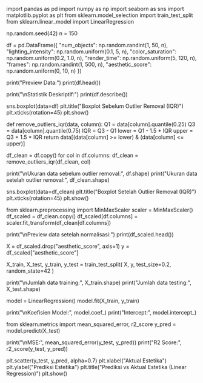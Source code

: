 import pandas as pd
import numpy as np
import seaborn as sns
import matplotlib.pyplot as plt
from sklearn.model_selection import train_test_split
from sklearn.linear_model import LinearRegression

np.random.seed(42)
n = 150

df = pd.DataFrame({
    "num_objects": np.random.randint(1, 50, n),
    "lighting_intensity": np.random.uniform(0.1, 5, n),
    "color_saturation": np.random.uniform(0.2, 1.0, n),
    "render_time": np.random.uniform(5, 120, n),
    "frames": np.random.randint(1, 500, n),
    "aesthetic_score": np.random.uniform(0, 10, n)
})

print("Preview Data:")
print(df.head())

print("\nStatistik Deskriptif:")
print(df.describe())

sns.boxplot(data=df)
plt.title("Boxplot Sebelum Outlier Removal (IQR)")
plt.xticks(rotation=45)
plt.show()

def remove_outliers_iqr(data, column):
    Q1 = data[column].quantile(0.25)
    Q3 = data[column].quantile(0.75)
    IQR = Q3 - Q1
    lower = Q1 - 1.5 * IQR
    upper = Q3 + 1.5 * IQR
    return data[(data[column] >= lower) & (data[column] <= upper)]

df_clean = df.copy()
for col in df.columns:
    df_clean = remove_outliers_iqr(df_clean, col)

print("\nUkuran data sebelum outlier removal:", df.shape)
print("Ukuran data setelah outlier removal:", df_clean.shape)

sns.boxplot(data=df_clean)
plt.title("Boxplot Setelah Outlier Removal (IQR)")
plt.xticks(rotation=45)
plt.show()

from sklearn.preprocessing import MinMaxScaler
scaler = MinMaxScaler()
df_scaled = df_clean.copy()
df_scaled[df.columns] = scaler.fit_transform(df_clean[df.columns])

print("\nPreview data setelah normalisasi:")
print(df_scaled.head())

X = df_scaled.drop("aesthetic_score", axis=1)
y = df_scaled["aesthetic_score"]

X_train, X_test, y_train, y_test = train_test_split(
    X, y, test_size=0.2, random_state=42
)

print("\nJumlah data training:", X_train.shape)
print("Jumlah data testing:", X_test.shape)

model = LinearRegression()
model.fit(X_train, y_train)

print("\nKoefisien Model:", model.coef_)
print("Intercept:", model.intercept_)

from sklearn.metrics import mean_squared_error, r2_score
y_pred = model.predict(X_test)

print("\nMSE:", mean_squared_error(y_test, y_pred))
print("R2 Score:", r2_score(y_test, y_pred))

plt.scatter(y_test, y_pred, alpha=0.7)
plt.xlabel("Aktual Estetika")
plt.ylabel("Prediksi Estetika")
plt.title("Prediksi vs Aktual Estetika (Linear Regression)")
plt.show()
